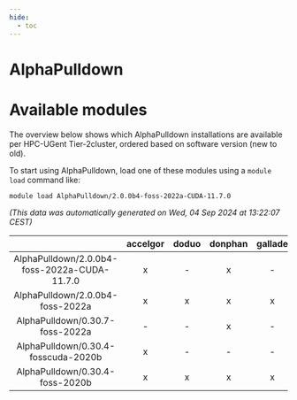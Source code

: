 ```yaml
---
hide:
  - toc
---
```


AlphaPulldown
=============

# Available modules


The overview below shows which AlphaPulldown installations are available per HPC-UGent Tier-2cluster, ordered based on software version (new to old).

To start using AlphaPulldown, load one of these modules using a `module load` command like:

```shell
module load AlphaPulldown/2.0.0b4-foss-2022a-CUDA-11.7.0
```

*(This data was automatically generated on Wed, 04 Sep 2024 at 13:22:07 CEST)*  

| |accelgor|doduo|donphan|gallade|joltik|shinx|skitty|
| :---: | :---: | :---: | :---: | :---: | :---: | :---: | :---: |
|AlphaPulldown/2.0.0b4-foss-2022a-CUDA-11.7.0|x|-|x|-|x|-|-|
|AlphaPulldown/2.0.0b4-foss-2022a|x|x|x|x|x|-|x|
|AlphaPulldown/0.30.7-foss-2022a|-|-|x|-|x|-|-|
|AlphaPulldown/0.30.4-fosscuda-2020b|x|-|-|-|x|-|-|
|AlphaPulldown/0.30.4-foss-2020b|x|x|x|x|x|-|x|
